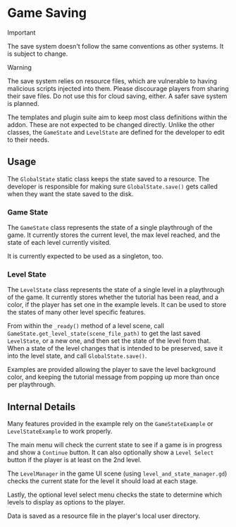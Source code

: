 # Game Saving

> [!IMPORTANT]
> The save system doesn't follow the same conventions as other systems.
> It is subject to change.

> [!WARNING]
> The save system relies on resource files, which are vulnerable to having malicious scripts injected into them.
> Please discourage players from sharing their save files. Do not use this for cloud saving, either.
> A safer save system is planned.


The templates and plugin suite aim to keep most class definitions within the addon. These are not expected to be changed directly. Unlike the other classes, the `GameState` and `LevelState` are defined for the developer to edit to their needs.

## Usage

The `GlobalState` static class keeps the state saved to a resource. The developer is responsible for making sure `GlobalState.save()` gets called when they want the state saved to the disk.

### Game State

The `GameState` class represents the state of a single playthrough of the game. It currently stores the current level, the max level reached, and the state of each level currently visited.

It is currently expected to be used as a singleton, too.


### Level State

The `LevelState` class represents the state of a single level in a playthrough of the game. It currently stores whether the tutorial has been read, and a color, if the player has set one in the example levels.  It can be used to store the states of many other level specific features.

From within the `_ready()` method of a level scene, call `GameState.get_level_state(scene_file_path)` to get the last saved `LevelState`, or a new one, and then set the state of the level from that. When a state of the level changes that is intended to be preserved, save it into the level state, and call `GlobalState.save()`.

Examples are provided allowing the player to save the level background color, and keeping the tutorial message from popping up more than once per playthrough.

## Internal Details

Many features provided in the example rely on the `GameStateExample` or `LevelStateExample` to work properly.

The main menu will check the current state to see if a game is in progress and show a `Continue` button. It can also optionally show a `Level Select` button if the player is at least on the 2nd level.

The `LevelManager` in the game UI scene (using `level_and_state_manager.gd`) checks the current state for the level it should load at each stage.

Lastly, the optional level select menu checks the state to determine which levels to display as options to the player.

Data is saved as a resource file in the player's local user directory.
